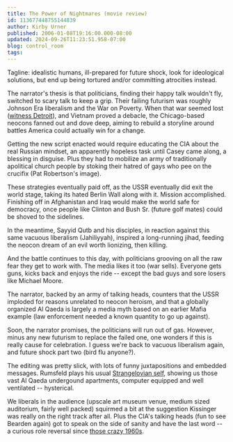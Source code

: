 ```yaml
---
title: The Power of Nightmares (movie review)
id: 113677448755144839
author: Kirby Urner
published: 2006-01-08T19:16:00.000-08:00
updated: 2024-09-26T11:23:51.958-07:00
blog: control_room
tags: 
---
```


Tagline: idealistic humans, ill-prepared for future shock, look for ideological solutions, but end up being tortured and/or committing atrocities instead.

The narrator's thesis is that politicians, finding their happy talk wouldn't fly, switched to scary talk to keep a grip. Their failing futurism was roughly Johnson Era liberalism and the War on Poverty. When that war seemed lost ([witness Detroit](http://mybizmo.blogspot.com/2014/08/visiting-downtown-detroit.html)), and Vietnam proved a debacle, the Chicago-based neocons fanned out and dove deep, aiming to rebuild a storyline around battles America could actually win for a change.

Getting the new script enacted would require educating the CIA about the real Russian mindset, an apparently hopeless task until Casey came along, a blessing in disguise. Plus they had to mobilize an army of traditionally apolitical church people by stoking their hatred of gays who pee on the crucifix (Pat Robertson's image).

These strategies eventually paid off, as the USSR eventually did exit the world stage, taking its hated Berlin Wall along with it. Mission accomplished. Finishing off in Afghanistan and Iraq would make the world safe for democracy, once people like Clinton and Bush Sr. (future golf mates) could be shoved to the sidelines.

In the meantime, Sayyid Qutb and his disciples, in reaction against this same vacuous liberalism (Jahiliyyah), inspired a long-running jihad, feeding the neocon dream of an evil worth lionizing, then killing.

And the battle continues to this day, with politicians grooving on all the raw fear they get to work with. The media likes it too (war sells). Everyone gets guns, kicks back and enjoys the ride -- except the bad guys and sore losers like Michael Moore.

The narrator, backed by an army of talking heads, counters that the USSR imploded for reasons unrelated to neocon heroism, and that a globally organized Al Qaeda is largely a media myth based on an earlier Mafia example (law enforcement needed a known quantity to go up against).

Soon, the narrator promises, the politicians will run out of gas. However, minus any new futurism to replace the failed one, one wonders if this is really cause for celebration. I guess we're back to vacuous liberalism again, and future shock part two (bird flu anyone?).

The editing was pretty slick, with lots of funny juxtapositions and embedded messages. Rumsfeld plays his usual [Strangelovian self](http://worldgame.blogspot.com/2014/10/the-unknown-known-movie-review.html), showing us those vast Al Qaeda undergound apartments, computer equipped and well ventilated -- hysterical.

We liberals in the audience (upscale art museum venue, medium sized auditorium, fairly well packed) squirmed a bit at the suggestion Kissinger was really on the right track after all. Plus the CIA's talking heads (fun to see Bearden again) got to speak on the side of sanity and have the last word -- a curious role reversal since [those crazy 1960s](http://controlroom.blogspot.com/2009/02/neverland-movie-review.html).